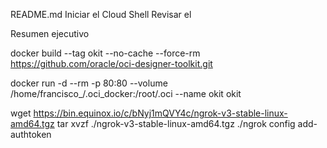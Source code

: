 README.md
Iniciar el Cloud Shell
Revisar el 

Resumen ejecutivo

docker build --tag okit --no-cache --force-rm https://github.com/oracle/oci-designer-toolkit.git

docker run -d --rm -p 80:80 --volume /home/francisco_/.oci_docker:/root/.oci --name okit okit

wget https://bin.equinox.io/c/bNyj1mQVY4c/ngrok-v3-stable-linux-amd64.tgz
tar xvzf ./ngrok-v3-stable-linux-amd64.tgz
./ngrok config add-authtoken <Traer la llave de NGROK>

